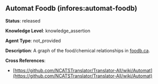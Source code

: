 [//]: # (DO NOT MANUALLY EDIT THIS FILE. IT IS GENERATED FROM A TEMPLATE.)

## Automat Foodb (infores:automat-foodb)

**Status**: released
  
**Knowledge Level**: knowledge_assertion
  
**Agent Type**: not_provided

**Description**: A graph of the food/chemical relationships in [foodb.ca](foodb.ca).

**Cross References**:

- [https://github.com/NCATSTranslator/Translator-All/wiki/Automat](https://github.com/NCATSTranslator/Translator-All/wiki/Automat)

